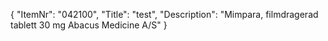 {
  "ItemNr": "042100",
  "Title": "test",
  "Description": "Mimpara, filmdragerad tablett 30 mg Abacus Medicine A/S"
}